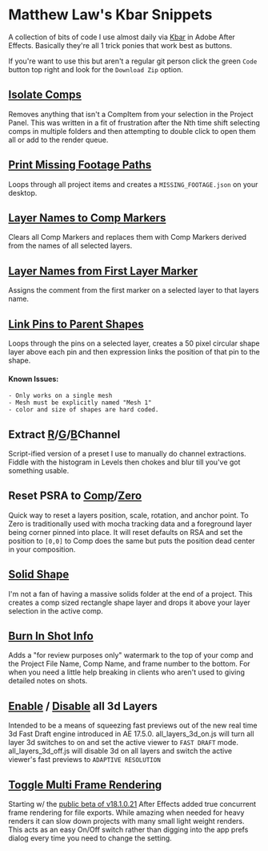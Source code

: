 # Matthew Law's Kbar Snippets

A collection of bits of code I use almost daily via [Kbar](https://aescripts.com/kbar/) in Adobe After Effects. Basically they're all 1 trick ponies that work best as buttons.

If you're want to use this but aren't a regular git person click the green `Code` button top right and look for the `Download Zip` option.

## [Isolate Comps](https://github.com/foughtthelaw/kbar_snippets/blob/main/IsolateComps.js)

Removes anything that isn't a CompItem from your selection in the Project Panel. This was written in a fit of frustration after the Nth time shift selecting comps in multiple folders and then attempting to double click to open them all or add to the render queue.

## [Print Missing Footage Paths](https://github.com/foughtthelaw/kbar_snippets/blob/main/PrintMissingFootagePaths.js)

Loops through all project items and creates a `MISSING_FOOTAGE.json` on your desktop.

## [Layer Names to Comp Markers](https://github.com/foughtthelaw/kbar_snippets/blob/main/LayerNames-to-CompMarkers.js)

Clears all Comp Markers and replaces them with Comp Markers derived from the names of all selected layers.

## [Layer Names from First Layer Marker](https://github.com/foughtthelaw/kbar_snippets/blob/main/LayerNames-from-FirstLayerMarker.js)

Assigns the comment from the first marker on a selected layer to that layers name.

## [Link Pins to Parent Shapes](https://github.com/foughtthelaw/kbar_snippets/blob/main/pins_to_shapes.js)

Loops through the pins on a selected layer, creates a 50 pixel circular shape layer above each pin and then expression links the position of that pin to the shape.

#### Known Issues:
```
- Only works on a single mesh
- Mesh must be explicitly named "Mesh 1"
- color and size of shapes are hard coded.
```

## Extract [R](https://github.com/foughtthelaw/kbar_snippets/blob/main/Extract-red-channel.js)/[G](https://github.com/foughtthelaw/kbar_snippets/blob/main/Extract-green-channel.js)/[B](https://github.com/foughtthelaw/kbar_snippets/blob/main/Extract-blue-channel.js)Channel

Script-ified version of a preset I use to manually do channel extractions. Fiddle with the histogram in Levels then chokes and blur till you've got something usable.

## Reset PSRA to [Comp](https://github.com/foughtthelaw/kbar_snippets/blob/main/Reset-PSRA-to-Comp.js)/[Zero](https://github.com/foughtthelaw/kbar_snippets/blob/main/Reset-PSRA-to-Zero.js)

Quick way to reset a layers position, scale, rotation, and anchor point. To Zero is traditionally used with mocha tracking data and a foreground layer being corner pinned into place. It will reset defaults on RSA and set the position to `[0,0]` to Comp does the same but puts the position dead center in your composition.

## [Solid Shape](https://github.com/foughtthelaw/kbar_snippets/blob/main/solidShape.js)

I'm not a fan of having a massive solids folder at the end of a project. This creates a comp sized rectangle shape layer and drops it above your layer selection in the active comp.

## [Burn In Shot Info](https://github.com/foughtthelaw/kbar_snippets/blob/main/text_BurnIn_shotInfo.js)

Adds a "for review purposes only" watermark to the top of your comp and the Project File Name, Comp Name, and frame number to the bottom. For when you need a little help breaking in clients who aren't used to giving detailed notes on shots.

## [Enable](https://github.com/foughtthelaw/kbar_snippets/blob/main/all_layers_3d_on.js) / [Disable](https://github.com/foughtthelaw/kbar_snippets/blob/main/all_layers_3d_off.js) all 3d Layers

Intended to be a means of squeezing fast previews out of the new real time 3d Fast Draft engine introduced in AE 17.5.0. all_layers_3d_on.js will turn all layer 3d switches to on and set the active viewer to `FAST DRAFT` mode. all_layers_3d_off.js will disable 3d on all layers and switch the active viewer's fast previews to `ADAPTIVE RESOLUTION`

## [Toggle Multi Frame Rendering](https://github.com/foughtthelaw/kbar_snippets/blob/main/MFR_Toggle.js)

Starting w/ the [public beta of v18.1.0.21](https://blog.adobe.com/en/publish/2021/03/10/multi-frame-rendering-now-in-after-effects-beta.html) After Effects added true concurrent frame rendering for file exports. While amazing when needed for heavy renders it can slow down projects with many small light weight renders. This acts as an easy On/Off switch rather than digging into the app prefs dialog every time you need to change the setting.
